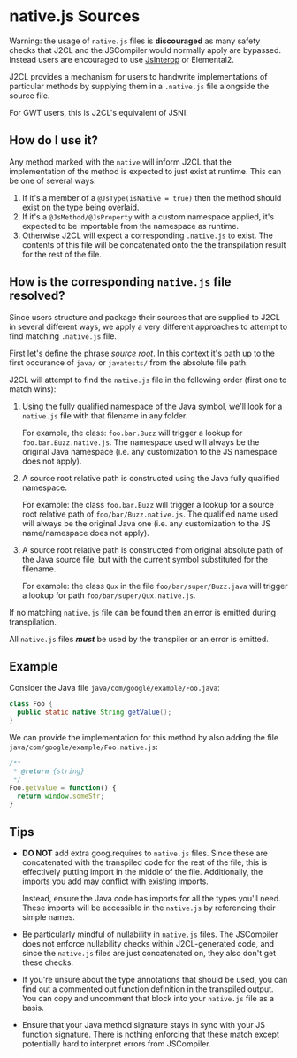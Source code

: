 # native.js Sources

Warning: the usage of `native.js` files is **discouraged** as many safety checks
that J2CL and the JSCompiler would normally apply are bypassed. Instead users
are encouraged to use [JsInterop](jsinterop-by-example.md) or Elemental2.

J2CL provides a mechanism for users to handwrite implementations of particular
methods by supplying them in a `.native.js` file alongside the source file.

For GWT users, this is J2CL's equivalent of JSNI.

## How do I use it?

Any method marked with the `native` will inform J2CL that the implementation of
the method is expected to just exist at runtime. This can be one of several
ways:

1.  If it's a member of a `@JsType(isNative = true)` then the method should
    exist on the type being overlaid.
2.  If it's a `@JsMethod/@JsProperty` with a custom namespace applied, it's
    expected to be importable from the namespace as runtime.
3.  Otherwise J2CL will expect a corresponding `.native.js` to exist. The
    contents of this file will be concatenated onto the the transpilation result
    for the rest of the file.

## How is the corresponding `native.js` file resolved?

Since users structure and package their sources that are supplied to J2CL in
several different ways, we apply a very different approaches to attempt to find
matching `.native.js` file.

First let's define the phrase *source root*. In this context it's path up to the
first occurance of `java/` or `javatests/` from the absolute file path.

J2CL will attempt to find the `native.js` file in the following order (first one
to match wins):

1.  Using the fully qualified namespace of the Java symbol, we'll look for a
    `native.js` file with that filename in any folder.

    For example, the class: `foo.bar.Buzz` will trigger a lookup for
    `foo.bar.Buzz.native.js`. The namespace used will always be the original
    Java namespace (i.e. any customization to the JS namespace does not apply).

2.  A source root relative path is constructed using the Java fully qualified
    namespace.

    For example: the class `foo.bar.Buzz` will trigger a lookup for a source
    root relative path of `foo/bar/Buzz.native.js`. The qualified name used will
    always be the original Java one (i.e. any customization to the JS
    name/namespace does not apply).

3.  A source root relative path is constructed from original absolute path of
    the Java source file, but with the current symbol substituted for the
    filename.

    For example: the class `Qux` in the file `foo/bar/super/Buzz.java` will
    trigger a lookup for path `foo/bar/super/Qux.native.js`.

If no matching `native.js` file can be found then an error is emitted during
transpilation.

All `native.js` files ***must*** be used by the transpiler or an error is
emitted.

## Example

Consider the Java file `java/com/google/example/Foo.java`:

```java
class Foo {
  public static native String getValue();
}
```

We can provide the implementation for this method by also adding the file
`java/com/google/example/Foo.native.js`:

```javascript
/**
 * @return {string}
 */
Foo.getValue = function() {
  return window.someStr;
}
```

## Tips

*   **DO NOT** add extra goog.requires to `native.js` files. Since these are
    concatenated with the transpiled code for the rest of the file, this is
    effectively putting import in the middle of the file. Additionally, the
    imports you add may conflict with existing imports.

    Instead, ensure the Java code has imports for all the types you'll need.
    These imports will be accessible in the `native.js` by referencing their
    simple names.

*   Be particularly mindful of nullability in `native.js` files. The JSCompiler
    does not enforce nullability checks within J2CL-generated code, and since
    the `native.js` files are just concatenated on, they also don't get these
    checks.

*   If you're unsure about the type annotations that should be used, you can
    find out a commented out function definition in the transpiled output. You
    can copy and uncomment that block into your `native.js` file as a basis.

*   Ensure that your Java method signature stays in sync with your JS function
    signature. There is nothing enforcing that these match except potentially
    hard to interpret errors from JSCompiler.
